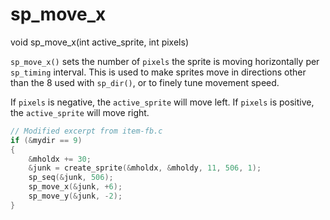 # sp_move_x

<Prototype>void sp_move_x(int active_sprite, int pixels)</Prototype>

`sp_move_x()` sets the number of `pixels` the sprite is moving horizontally per `sp_timing` interval. This is used to make sprites move in directions other than the 8 used with `sp_dir()`, or to finely tune movement speed.

If `pixels` is negative, the `active_sprite` will move left. If `pixels` is positive, the `active_sprite` will move right.

```c
// Modified excerpt from item-fb.c
if (&mydir == 9)
{
    &mholdx += 30;
    &junk = create_sprite(&mholdx, &mholdy, 11, 506, 1);
    sp_seq(&junk, 506);
    sp_move_x(&junk, +6);
    sp_move_y(&junk, -2);
}
```

